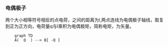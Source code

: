 ### 电偶极子
两个大小相等符号相反的点电荷，之间的距离为l,两点连线为电偶极子轴线，取复到正为正方向，电荷量q与l乘积为电偶极矩，简称电矩，为矢量。
```mermaid
	graph TD
    A(  Q  ) --> B[ -Q ]
```
### 

<!--stackedit_data:
eyJoaXN0b3J5IjpbLTEyMDc4MTM2NzAsMjQzMDYzMzc5XX0=
-->